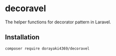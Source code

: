 # decoravel

The helper functions for decorator pattern in Laravel.

## Installation

```bash
composer require dorayaki4369/decoravel